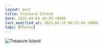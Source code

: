 ```yaml
---
layout: post
title: Treasure Island
date: 2022-04-09 10:29 +0000
last_modified_at: 2023-03-13 00:25:49 +0000
tags: [Photos]
---
```


![Treasure Island](//i.chenna.me/photos/prod/2022-04-09_10_29_31.jpg)
